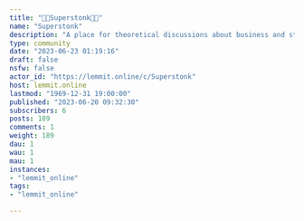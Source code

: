 ```yaml
---
title: "💎🙌Superstonk🚀🦍" 
name: "Superstonk"
description: "A place for theoretical discussions about business and stocks - specifically GameStop Stock ($GME). Opinions and memes welcome. None of this is..."
type: community
date: "2023-06-23 01:19:16"
draft: false
nsfw: false
actor_id: "https://lemmit.online/c/Superstonk"
host: lemmit.online
lastmod: "1969-12-31 19:00:00"
published: "2023-06-20 09:32:30"
subscribers: 6
posts: 189
comments: 1
weight: 189
dau: 1
wau: 1
mau: 1
instances:
- "lemmit_online"
tags: 
- "lemmit_online"

---
```

